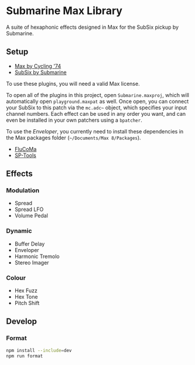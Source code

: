 # Submarine Max Library

A suite of hexaphonic effects designed in Max for the SubSix pickup by Submarine.

## Setup

-   [Max by Cycling '74](https://cycling74.com/shop/max)
-   [SubSix by Submarine](https://www.submarinepickup.com/products/subsix)

To use these plugins, you will need a valid Max license.

To open all of the plugins in this project, open `Submarine.maxproj`, which will automatically open `playground.maxpat` as well. Once open, you can connect your SubSix to this patch via the `mc.adc~` object, which specifies your input channel numbers. Each effect can be used in any order you want, and can even be installed in your own patchers using a `bpatcher`.

To use the _Enveloper_, you currently need to install these dependencies in the Max packages folder (`~/Documents/Max 8/Packages`).

-   [FluCoMa](https://github.com/flucoma/flucoma-max)
-   [SP-Tools](https://github.com/rconstanzo/sp-tools)

## Effects

### Modulation

-   Spread
-   Spread LFO
-   Volume Pedal

### Dynamic

-   Buffer Delay
-   Enveloper
-   Harmonic Tremolo
-   Stereo Imager

### Colour

-   Hex Fuzz
-   Hex Tone
-   Pitch Shift

## Develop

### Format

```bash
npm install --include=dev
npm run format
```
